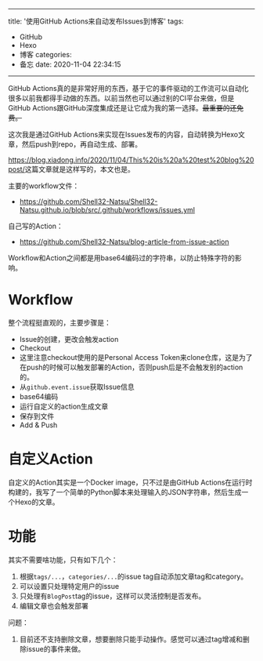 
---
title: '使用GitHub Actions来自动发布Issues到博客'
tags:
- GitHub
- Hexo
- 博客
categories:
- 备忘
date: 2020-11-04 22:34:15
---

GitHub Actions真的是非常好用的东西，基于它的事件驱动的工作流可以自动化很多以前我都得手动做的东西。以前当然也可以通过别的CI平台来做，但是GitHub Actions跟GitHub深度集成还是让它成为我的第一选择。~~最重要的还免费。~~

这次我是通过GitHub Actions来实现在Issues发布的内容，自动转换为Hexo文章，然后push到repo，再自动生成、部署。

<https://blog.xiadong.info/2020/11/04/This%20is%20a%20test%20blog%20post/>这篇文章就是这样写的，本文也是。

<!-- more -->

主要的workflow文件：
 - <https://github.com/Shell32-Natsu/Shell32-Natsu.github.io/blob/src/.github/workflows/issues.yml>

自己写的Action：
 - <https://github.com/Shell32-Natsu/blog-article-from-issue-action>

Workflow和Action之间都是用base64编码过的字符串，以防止特殊字符的影响。

# Workflow

整个流程挺直观的，主要步骤是：

 - Issue的创建，更改会触发action
 - Checkout
 - 这里注意checkout使用的是Personal Access Token来clone仓库，这是为了在push的时候可以触发部署的Action，否则push后是不会触发别的action的。
 - 从`github.event.issue`获取Issue信息
 - base64编码
 - 运行自定义的action生成文章
 - 保存到文件
 - Add & Push

# 自定义Action

自定义的Action其实是一个Docker image，只不过是由GitHub Actions在运行时构建的，我写了一个简单的Python脚本来处理输入的JSON字符串，然后生成一个Hexo的文章。

# 功能

其实不需要啥功能，只有如下几个：

1. 根据`tags/...`，`categories/...`的issue tag自动添加文章tag和category。
2. 可以设置只处理特定用户的issue
3. 只处理有`BlogPost`tag的issue，这样可以灵活控制是否发布。
4. 编辑文章也会触发部署

问题：
1. 目前还不支持删除文章，想要删除只能手动操作。感觉可以通过tag增减和删除issue的事件来做。
